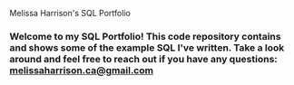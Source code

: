 Melissa Harrison's SQL Portfolio 

### Welcome to my SQL Portfolio! This code repository contains and shows some of the example SQL I've written. Take a look around and feel free to reach out if you have any questions: melissaharrison.ca@gmail.com
